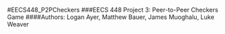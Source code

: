 #EECS448_P2PCheckers
###EECS 448 Project 3: Peer-to-Peer Checkers Game
####Authors: Logan Ayer, Matthew Bauer, James Muoghalu, Luke Weaver
